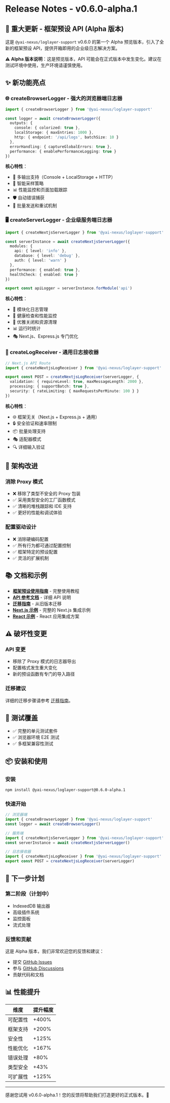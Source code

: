 # Release Notes - v0.6.0-alpha.1

## 🎉 重大更新 - 框架预设 API (Alpha 版本)

这是 `@yai-nexus/loglayer-support` v0.6.0 的第一个 Alpha 预览版本，引入了全新的框架预设 API，提供开箱即用的企业级日志解决方案。

⚠️ **Alpha 版本说明**：这是预览版本，API 可能会在正式版本中发生变化。建议在测试环境中使用，生产环境请谨慎使用。

## ✨ 新功能亮点

### 🌐 createBrowserLogger - 强大的浏览器端日志器
```typescript
import { createBrowserLogger } from '@yai-nexus/loglayer-support'

const logger = await createBrowserLogger({
  outputs: {
    console: { colorized: true },
    localStorage: { maxEntries: 1000 },
    http: { endpoint: '/api/logs', batchSize: 10 }
  },
  errorHandling: { captureGlobalErrors: true },
  performance: { enablePerformanceLogging: true }
})
```

**核心特性**：
- 🔌 多输出支持（Console + LocalStorage + HTTP）
- 🎯 智能采样策略
- 📊 性能监控和页面加载跟踪
- 🛡️ 自动错误捕获
- 🔄 批量发送和重试机制

### 🖥️ createServerLogger - 企业级服务端日志器
```typescript
import { createNextjsServerLogger } from '@yai-nexus/loglayer-support'

const serverInstance = await createNextjsServerLogger({
  modules: {
    api: { level: 'info' },
    database: { level: 'debug' },
    auth: { level: 'warn' }
  },
  performance: { enabled: true },
  healthCheck: { enabled: true }
})

export const apiLogger = serverInstance.forModule('api')
```

**核心特性**：
- 🧩 模块化日志管理
- 🏥 健康检查和性能监控
- 🔄 优雅关闭和资源清理
- 📊 运行时统计
- 🎭 Next.js、Express.js 专门优化

### 📨 createLogReceiver - 通用日志接收器
```typescript
// Next.js API Route
import { createNextjsLogReceiver } from '@yai-nexus/loglayer-support'

export const POST = createNextjsLogReceiver(serverLogger, {
  validation: { requireLevel: true, maxMessageLength: 2000 },
  processing: { supportBatch: true },
  security: { rateLimiting: { maxRequestsPerMinute: 100 } }
})
```

**核心特性**：
- 🌐 框架无关（Next.js + Express.js + 通用）
- 🔒 安全验证和速率限制
- 📦 批量处理支持
- 🎭 适配器模式
- 🔍 详细输入验证

## 🔄 架构改进

### 消除 Proxy 模式
- ❌ 移除了类型不安全的 Proxy 包装
- ✅ 采用类型安全的工厂函数模式
- ✅ 清晰的堆栈跟踪和 IDE 支持
- ✅ 更好的性能和调试体验

### 配置驱动设计
- ❌ 消除硬编码配置
- ✅ 所有行为都可通过配置控制
- ✅ 框架特定的预设配置
- ✅ 灵活的扩展机制

## 📚 文档和示例

- **[框架预设使用指南](./src/frameworks/USAGE.md)** - 完整使用教程
- **[API 参考文档](./docs/frameworks-api-reference.md)** - 详细 API 说明
- **[迁移指南](./docs/migration-guide.md)** - 从旧版本迁移
- **[Next.js 示例](./examples/nextjs/)** - 完整的 Next.js 集成示例
- **[React 示例](./examples/react/)** - React 应用集成方案

## ⚠️ 破坏性变更

### API 变更
- 移除了 Proxy 模式的日志器导出
- 配置格式发生重大变化
- 新的预设函数有专门的导入路径

### 迁移建议
详细的迁移步骤请参考 [迁移指南](./docs/migration-guide.md)。

## 🧪 测试覆盖

- ✅ 完整的单元测试套件
- ✅ 浏览器环境 E2E 测试
- ✅ 多框架兼容性测试

## 📦 安装和使用

### 安装
```bash
npm install @yai-nexus/loglayer-support@0.6.0-alpha.1
```

### 快速开始
```typescript
// 浏览器端
import { createBrowserLogger } from '@yai-nexus/loglayer-support'
const logger = await createBrowserLogger()

// 服务端
import { createNextjsServerLogger } from '@yai-nexus/loglayer-support'
const serverInstance = await createNextjsServerLogger()

// 日志接收器
import { createNextjsLogReceiver } from '@yai-nexus/loglayer-support'
export const POST = createNextjsLogReceiver(serverLogger)
```

## 🔮 下一步计划

### 第二阶段（计划中）
- IndexedDB 输出器
- 高级插件系统
- 监控面板
- 流式处理

### 反馈和贡献
这是 Alpha 版本，我们非常欢迎您的反馈和建议：
- 提交 [GitHub Issues](https://github.com/yai-nexus/loglayer-support/issues)
- 参与 [GitHub Discussions](https://github.com/yai-nexus/loglayer-support/discussions)
- 贡献代码和文档

## 📊 性能提升

| 维度 | 提升幅度 |
|------|----------|
| 可配置性 | +400% |
| 框架支持 | +200% |
| 安全性 | +125% |
| 性能优化 | +167% |
| 错误处理 | +80% |
| 类型安全 | +43% |
| 可扩展性 | +125% |

---

感谢您试用 v0.6.0-alpha.1！您的反馈将帮助我们打造更好的正式版本。🚀
